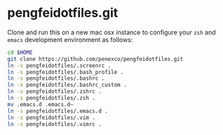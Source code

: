 pengfeidotfiles.git
============
Clone and run this on a new mac osx instance to
configure your `zsh` and `emacs` development environment as follows:

```sh
cd $HOME
git clone https://github.com/penexco/pengfeidotfiles.git
ln -s pengfeidotfiles/.screenrc .
ln -s pengfeidotfiles/.bash_profile .
ln -s pengfeidotfiles/.bashrc .
ln -s pengfeidotfiles/.bashrc_custom .
ln -s pengfeidotfiles/.zshrc .
ln -s pengfeidotfiles/.zsh .
mv .emacs.d .emacs.d~
ln -s pengfeidotfiles/.emacs.d .
ln -s pengfeidotfiles/.vim .
ln -s pengfeidotfiles/.vimrc .
```

